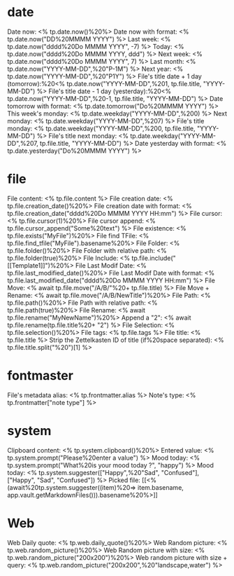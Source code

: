 # date
Date now: <% tp.date.now()%20%>
Date now with format: <% tp.date.now("DD%20MMMM YYYY") %>
Last week: <% tp.date.now("dddd%20Do MMMM YYYY", -7) %>
Today: <% tp.date.now("dddd%20Do MMMM YYYY, ddd") %>
Next week: <% tp.date.now("dddd%20Do MMMM YYYY", 7) %>
Last month: <% tp.date.now("YYYY-MM-DD",%20"P-1M") %>
Next year: <% tp.date.now("YYYY-MM-DD",%20"P1Y") %>
File's title date + 1 day (tomorrow):%20<% tp.date.now("YYYY-MM-DD",%201, tp.file.title, "YYYY-MM-DD") %>
File's title date - 1 day (yesterday):%20<% tp.date.now("YYYY-MM-DD",%20-1, tp.file.title, "YYYY-MM-DD") %>
Date tomorrow with format: <% tp.date.tomorrow("Do%20MMMM YYYY") %>    
This week's monday: <% tp.date.weekday("YYYY-MM-DD",%200) %>
Next monday: <% tp.date.weekday("YYYY-MM-DD",%207) %>
File's title monday: <% tp.date.weekday("YYYY-MM-DD",%200, tp.file.title, "YYYY-MM-DD") %>
File's title next monday: <% tp.date.weekday("YYYY-MM-DD",%207, tp.file.title, "YYYY-MM-DD") %>
Date yesterday with format: <% tp.date.yesterday("Do%20MMMM YYYY") %>
# file
File content: <% tp.file.content %>
File creation date: <% tp.file.creation_date()%20%>
File creation date with format: <% tp.file.creation_date("dddd%20Do MMMM YYYY HH:mm") %>
File cursor: <% tp.file.cursor(1)%20%>
File cursor append: <% tp.file.cursor_append("Some%20text") %>
File existence: <% tp.file.exists("MyFile")%20%>
File find TFile: <% tp.file.find_tfile("MyFile").basename%20%>
File Folder: <% tp.file.folder()%20%>
File Folder with relative path: <% tp.file.folder(true)%20%>
File Include: <% tp.file.include("\[\[Template1\]\]")%20%>
File Last Modif Date: <% tp.file.last_modified_date()%20%>
File Last Modif Date with format: <% tp.file.last_modified_date("dddd%20Do MMMM YYYY HH:mm") %>
File Move: <% await tp.file.move("/A/B/"%20+ tp.file.title) %>
File Move + Rename: <% await tp.file.move("/A/B/NewTitle")%20%>
File Path: <% tp.file.path()%20%>
File Path with relative path: <% tp.file.path(true)%20%>
File Rename: <% await tp.file.rename("MyNewName")%20%>
Append a "2": <% await tp.file.rename(tp.file.title%20+ "2") %>
File Selection: <% tp.file.selection()%20%>
File tags: <% tp.file.tags %>
File title: <% tp.file.title %>
Strip the Zettelkasten ID of title (if%20space separated): <% tp.file.title.split("%20")\[1\] %>
# fontmaster
File's metadata alias: <% tp.frontmatter.alias %>
Note's type: <% tp.frontmatter\["note type"\] %>
# system
Clipboard content: <% tp.system.clipboard()%20%>
Entered value: <% tp.system.prompt("Please%20enter a value") %>
Mood today: <% tp.system.prompt("What%20is your mood today ?", "happy") %>
Mood today: <% tp.system.suggester(\["Happy",%20"Sad", "Confused"], \["Happy", "Sad", "Confused"]) %>
Picked file: \[\[<% (await%20tp.system.suggester((item)%20=> item.basename, app.vault.getMarkdownFiles())).basename%20%>]]
# Web
Web Daily quote:
<% tp.web.daily_quote()%20%>
Web Random picture:
<% tp.web.random_picture()%20%>
Web Random picture with size:
<% tp.web.random_picture("200x200")%20%>
Web random picture with size + query:
<% tp.web.random_picture("200x200",%20"landscape,water") %>



